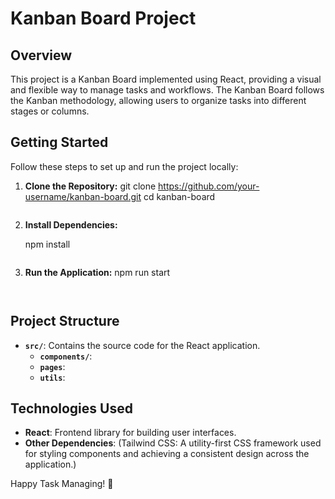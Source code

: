# Kanban Board Project

## Overview

This project is a Kanban Board implemented using React, providing a visual and flexible way to manage tasks and workflows. The Kanban Board follows the Kanban methodology, allowing users to organize tasks into different stages or columns.

## Getting Started

Follow these steps to set up and run the project locally:

1. **Clone the Repository:**
   git clone https://github.com/your-username/kanban-board.git
   cd kanban-board
   ```

2. **Install Dependencies:**

   npm install
   ```

3. **Run the Application:**
   npm run start
   ```


## Project Structure

- **`src/`**: Contains the source code for the React application.
  - **`components/`**: 
  - **`pages`**:
  - **`utils`**:

## Technologies Used

- **React**: Frontend library for building user interfaces.
- **Other Dependencies**: (Tailwind CSS: A utility-first CSS framework used for styling components and achieving a consistent design across the application.)



Happy Task Managing! 🚀
